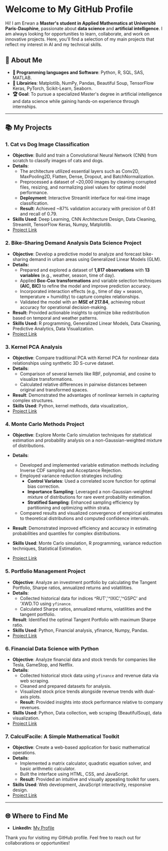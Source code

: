 # Welcome to My GitHub Profile

Hi! I am Erwan a **Master's student in Applied Mathematics at Université Paris-Dauphine**, passionate about **data science** and **artificial intelligence**. I am always looking for opportunities to learn, collaborate, and work on innovative projects. Here, you'll find a selection of my main projects that reflect my interest in AI and my technical skills.

## 🎨 About Me

- **🔧 Programming languages and Software**: Python, R, SQL, SAS, MATLAB.
- **🔬 Librairies**: Matplotlib, NumPy, Pandas, Beautiful Soup, TensorFlow Keras, PyTorch, Scikit-Learn, Seaborn.
- **🏆 Goal**: To pursue a specialized Master's degree in artificial intelligence and data science while gaining hands-on experience through internships.

---

## 📚 My Projects

### 1. **Cat vs Dog Image Classification**

- **Objective**: Build and train a Convolutional Neural Network (CNN) from scratch to classify images of cats and dogs.
- **Details**:
  - The architecture utilized essential layers such as Conv2D, MaxPooling2D, Flatten, Dense, Dropout, and BatchNormalization.
  - Preprocessed a dataset of ~20,000 images by cleaning corrupted files, resizing, and normalizing pixel values for optimal
model performance.
  - **Deployment**: Interactive Streamlit interface for real-time image classification.
  - **Result**: Achieved ~87% validation accuracy with precision of 0.81 and recall of 0.79.
- **Skills Used**: Deep Learning, CNN Architecture Design, Data Cleaning, Streamlit, TensorFlow Keras, Numpy, Matplotlib.
- [Project Link](https://github.com/ErwanR123/Deep_Learning-Based_Cat_and_Dog_Image_Classifier_with_Interactive_Streamlit_Interface)

### 2. Bike-Sharing Demand Analysis Data Science Project
- **Objective**: Develop a predictive model to analyze and forecast bike-sharing demand in urban areas using Generalized Linear Models (GLM).
- **Details:**
  - Prepared and explored a dataset of **1,817 observations** with **13 variables** (e.g., weather, season, time of day).
  - Applied **Box-Cox transformations** and variable selection techniques **(AIC, BIC)** to refine the model and improve prediction accuracy.
  - Incorporated interaction effects (e.g., time of day × season, temperature × humidity) to capture complex relationships.
  - Validated the model with an **MSE of 217.84**, achieving robust accuracy for operational decision-making.
- **Result:** Provided actionable insights to optimize bike redistribution based on temporal and weather patterns.
- **Skills Used:** R programming, Generalized Linear Models, Data Cleaning, Predictive Analytics, Data Visualization.
- [Project Link](https://github.com/ErwanR123/Analysis_and_Modeling_of_Bike_Sharing_Demand_Using_GLM/tree/main)


### 3. **Kernel PCA Analysis**

- **Objective**: Compare traditional PCA with Kernel PCA for nonlinear data relationships using synthetic 3D S-curve dataset.
- **Details**:
  - Comparison of several kernels like RBF, polynomial, and cosine to visualize transformations.
  - Calculated relative differences in pairwise distances between original and transformed spaces.
- **Result**: Demonstrated the advantages of nonlinear kernels in capturing complex structures.
- **Skills Used**: Python, kernel methods, data visualization,.
- [Project Link](https://github.com/ErwanR123/Kernel-PCA-Exploring-the-Power-of-Nonlinear-Principal-Component-Analysis)


### 4. **Monte Carlo Methods Project**
- **Objective**: Explore Monte Carlo simulation techniques for statistical estimation and probability analysis on a non-Gaussian-weighted mixture of distributions.
- **Details**:
  - Developed and implemented variable estimation methods including Inverse CDF sampling and Acceptance Rejection.
  - Employed variance reduction strategies including:
    - **Control Variates**: Used a correlated score function for optimal bias correction.
    - **Importance Sampling**: Leveraged a non-Gaussian-weighted mixture of distributions for rare event probability estimation.
    - **Stratified Sampling**: Enhanced sampling efficiency by partitioning and optimizing within strata. 
  - Compared results and visualized convergence of empirical estimates to theoretical distributions and computed confidence
intervals.
- **Result**: Demonstrated improved efficiency and accuracy in estimating probabilities and quantiles for complex distributions.

- **Skills Used**: Monte Carlo simulation, R programming, variance reduction techniques, Statistical Estimation.

- [Project Link](https://github.com/ErwanR123/Monte_Carlo_Project)

### 5. **Portfolio Management Project**

- **Objective**: Analyze an investment portfolio by calculating the Tangent Portfolio, Sharpe ratios, annualized returns and volatilities.
- **Details**:
  - Collected historical data for indices ^RUT','^IXIC','^GSPC' and 'XWD.TO using `yfinance`.
  - Calculated Sharpe ratios, annualized returns, volatilities and the tangent portfolio.
- **Result**: Identified the optimal Tangent Portfolio with maximum Sharpe ratio.
- **Skills Used**: Python, Financial analysis, yfinance, Numpy, Pandas.
- [Project Link](https://github.com/ErwanR123/Portfolio_Management_Project)

### 6. **Financial Data Science with Python**

- **Objective**: Analyze financial data and stock trends for companies like Tesla, GameStop, and Netflix.
- **Details**:
  - Collected historical stock data using `yfinance` and revenue data via web scraping.
  - Cleaned and prepared datasets for analysis.
  - Visualized stock price trends alongside revenue trends with dual-axis plots.
  - **Result**: Provided insights into stock performance relative to company revenues.
- **Skills Used**: Python, Data collection, web scraping (BeautifulSoup), data visualization.
- [Project Link](https://github.com/ErwanR123/Financial-Data-Science-with-Python-Coursera-Project)

### 7. **CalculFacile: A Simple Mathematical Toolkit**

- **Objective**: Create a web-based application for basic mathematical operations.
- **Details**:
  - Implemented a matrix calculator, quadratic equation solver, and basic arithmetic calculator.
  - Built the interface using HTML, CSS, and JavaScript.
  - **Result**: Provided an intuitive and visually appealing toolkit for users.
- **Skills Used**: Web development, JavaScript interactivity, responsive design.
- [Project Link](https://github.com/ErwanR123/First-Web-project-2021-/tree/main)

---

## 🌐 Where to Find Me

- **LinkedIn**: [My Profile](https://www.linkedin.com/in/erwan-ouabdesselam/)

Thank you for visiting my GitHub profile. Feel free to reach out for collaborations or opportunities!


